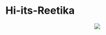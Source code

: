 # Hi-its-Reetika
<div id ="header" align="center">
<img src = "https://media2.giphy.com/media/Uaxj062PavgqZRhVkS/giphy.gif?cid=ecf05e47tl1svjjf568oqs3fibz1j5mw507kuppx73a101m0&ep=v1_gifs_related&rid=giphy.gif&ct=ts">
</div>
